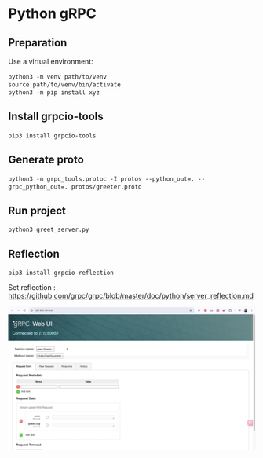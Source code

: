 # Python gRPC

## Preparation
Use a virtual environment:
```
python3 -m venv path/to/venv
source path/to/venv/bin/activate
python3 -m pip install xyz
```

## Install grpcio-tools
```
pip3 install grpcio-tools
```

## Generate proto
```
python3 -m grpc_tools.protoc -I protos --python_out=. --grpc_python_out=. protos/greeter.proto
```

## Run project
```
python3 greet_server.py
```

## Reflection
```
pip3 install grpcio-reflection
```
Set reflection : https://github.com/grpc/grpc/blob/master/doc/python/server_reflection.md

![alt text](./asset/grpcui.png)